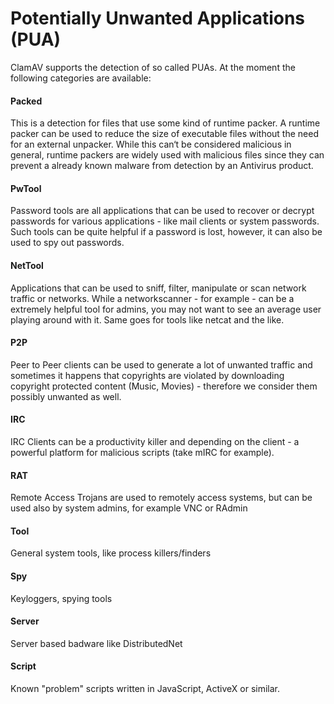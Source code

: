 # Potentially Unwanted Applications (PUA)

ClamAV supports the detection of so called PUAs. At the moment the
following categories are available:

#### Packed

This is a detection for files that use some kind of runtime packer. A
runtime packer  can be used to reduce the size of executable files
without the need for an external unpacker. While this can‘t be
considered malicious in general, runtime packers are widely used with
malicious files since they can prevent a already known malware from
detection by an Antivirus product.

#### PwTool

Password tools are all applications that can be used to recover or
decrypt passwords for various applications - like mail clients or
system passwords. Such tools can be quite helpful if a password is
lost, however, it can also be used to spy out passwords.

#### NetTool

Applications that can be used to sniff, filter, manipulate or scan
network traffic or networks.  While a networkscanner - for example -
can be a extremely helpful tool for admins, you may not want to see an
average user playing around with it. Same goes for tools like netcat
and the like.

#### P2P

Peer to Peer clients can be used to generate a lot of unwanted traffic
and sometimes it happens that copyrights are violated by downloading
copyright protected content (Music, Movies) - therefore we consider
them possibly unwanted as well.

#### IRC

IRC Clients can be a productivity killer and depending on the client -
a powerful platform for malicious scripts (take mIRC for example).

#### RAT
Remote Access Trojans are used to remotely access systems, but can be used also by system admins, for example VNC or RAdmin

#### Tool
General system tools, like process killers/finders

#### Spy
Keyloggers, spying tools

#### Server
Server based badware like DistributedNet

#### Script
Known "problem" scripts written in JavaScript, ActiveX or similar.
